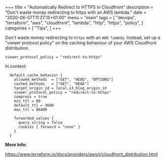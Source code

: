 +++
title = "Automatically Redirect to HTTPS in Cloudfront"
description = "Don't waste money redirecting to https with an AWS lambda."
date = "2020-06-07T11:27:15+01:00"
menu = "main"
tags = [
  "devops",
  "terraform",
  "aws",
  "cloudfront",
  "lambda",
  "http",
  "https",
  "policy",
]
categories = [
  "Tips",
]
+++

Don't waste money redirecting to `https` with an `AWS lambda`.
Instead, set up a "viewer protocol policy" on the caching behaviour of your AWS Cloudfront distribution.

```hcl
viewer_protocol_policy = "redirect-to-https"
```

In context:

```hcl
  default_cache_behavior {
    allowed_methods  = ["GET", "HEAD", "OPTIONS"]
    cached_methods   = ["GET", "HEAD"]
    target_origin_id = local.s3_blog_origin_id
    viewer_protocol_policy = "redirect-to-https"
    compress = true
    min_ttl = 60
    default_ttl = 3600
    max_ttl = 86400

    forwarded_values {
      query_string = false
      cookies { forward = "none" }
    }
  }
```

__More Info:__

https://www.terraform.io/docs/providers/aws/r/cloudfront_distribution.html